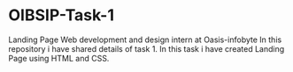 # OIBSIP-Task-1
Landing Page
Web development and design intern at Oasis-infobyte 
In this repository i have shared details of task 1.
In this task i have created Landing Page using HTML and CSS.
